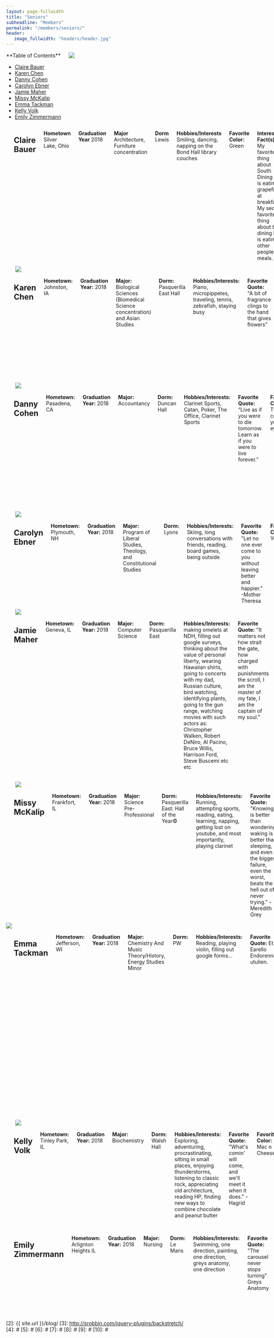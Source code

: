 ```yaml
---
layout: page-fullwidth
title: "Seniors"
subheadline: "Members"
permalink: "/members/seniors/"
header:
   image_fullwidth: "headers/header.jpg"
---
```

<div class="row">
<div class="medium-4 medium-push-8 columns" markdown="1">
<div class="panel radius" markdown="1">
**Table of Contents**

* <a href="#claire_bauer">Claire Bauer</a>
* <a href="#karen_chen">Karen Chen</a>
* <a href="#danny_cohen">Danny Cohen</a>
* <a href="#carolyn_ebner">Carolyn Ebner</a>
* <a href="#jamie_maher">Jamie Maher</a>
* <a href="#missy_mckalip">Missy McKalip</a>
* <a href="#emma_tackman">Emma Tackman</a>
* <a href="#kelly_volk">Kelly Volk</a>
* <a href="#emily_zimmermann">Emily Zimmermann</a>
</div>


<img src="{{ site.url }}/images/bios/claire.jpg">
</div>

<div class="medium-8 medium-pull-4 columns" markdown="1">
<a name="claire_bauer"></a>

## Claire Bauer

**Hometown** Silver Lake, Ohio

**Graduation Year** 2018

**Major** Architecture, Furniture concentration

**Dorm** Lewis

**Hobbies/Interests** Smiling, dancing, napping on the Bond Hall library couches

**Favorite Color:** Green

**Interesting Fact(s):** My favorite thing about South Dining Hall is eating grapefruits at breakfast. My second favorite thing about the dining hall is eating other people's meals.

**Dream Job:** Ballerina

**Favorite Place on Campus:** 2nd floor windowsill above the front door of Bond Hall

**Favorite Band Memory:** When Kat and Matt introduced themselves on their first day of band camp

</div><!-- /.medium-8.columns -->
</div>


<div class="row">
<div class="medium-4 medium-push-8 columns" markdown="1"> 
&nbsp;

<img src="{{ site.url }}/images/bios/karen.jpg">
</div><!-- /.medium-4.columns -->


<div class="medium-8 medium-pull-4 columns" markdown="1">
<a name="karen_chen"></a> 

## Karen Chen

**Hometown:** Johnston, IA

**Graduation Year:** 2018

**Major:** Biological Sciences (Biomedical Science concentration) and Asian Studies

**Dorm:** Pasquerilla East Hall

**Hobbies/Interests:** Piano, micropippetes, traveling, tennis, zebrafish, staying busy

**Favorite Quote:** "A bit of fragrance clings to the hand that gives flowers"

**Favorite Color:** Purple

**Interesting Fact(s):** My dad and I arrived on campus at Notre Dame 20 years apart on the same exact date!

**Dream Job:** Chinese Variety Show MC

**Favorite Song:** Can't Take My Eyes Off You

**Favorite Place on Campus:** That spot where you're walking across God Quad and the dome becomes perfectly centered

**Favorite Band Memory:** Pre-international tour band concert when KD proclaimed that we were going to go "commando" instead of going "rogue."



</div><!-- /.medium-8.columns -->
</div>










<div class="row">
<div class="medium-4 medium-push-8 columns" markdown="1"> 
&nbsp;

<img src="{{ site.url }}/images/bios/danny.jpg">
</div><!-- /.medium-4.columns -->
<div class="medium-8 medium-pull-4 columns" markdown="1">
<a name="danny_cohen"></a> 

## Danny Cohen

**Hometown:** Pasadena, CA

**Graduation Year:** 2018

**Major:** Accountancy

**Dorm:** Duncan Hall

**Hobbies/Interests:** Clarinet Sports, Catan, Poker, The Office, Clarinet Sports

**Favorite Quote:** “Live as if you were to die tomorrow. Learn as if you were to live forever.”

**Favorite Color:** The color of your eyes.

**Interesting Fact(s):** I have never broken a bone.

**Dream Job:** Work for Daniel Cohen.

**Favorite Song:** "Remember I Told You", "Stay", "There's Nothing Holding me Back"

**Favorite Place on Campus:** The crossroad between Morrissey, Howard, and SDH, affectionately names "The Spot". Duncan Chapel. PE 728. Ricci Band Hall. Rolfs after 10PM.

**Favorite Band Memory:** San Antonio Riverwalk. Nashville Bowl Game. 31-0 against Michigan. Every single rehearsal.



</div><!-- /.medium-8.columns -->
</div>




<div class="row">
<div class="medium-4 medium-push-8 columns" markdown="1"> 
&nbsp;

<img src="{{ site.url }}/images/bios/carolyn.jpg">
</div><!-- /.medium-4.columns -->
<div class="medium-8 medium-pull-4 columns" markdown="1">
<a name="carolyn_ebner"></a> 

## Carolyn Ebner

**Hometown:** Plymouth, NH

**Graduation Year:** 2018

**Major:** Program of Liberal Studies, Theology, and Constitutional Studies

**Dorm:** Lyons

**Hobbies/Interests:** Skiing, long conversations with friends, reading, board games, being outside 

**Favorite Quote:** "Let no one ever come to you without leaving better and happier." -Mother Theresa

**Favorite Color:** Yellow

**Interesting Fact(s):** I did ski jumping in high school

**Dream Job:** Theology professor

<!-- **Favorite Song:** The greatest of all fight songs, the Notre Dame Victory March. But seriously, this is a hard question and the answer depends on the day. --> 

**Favorite Place on Campus:** Lyons Chapel or grotto

**Favorite Band Memory:** First gameday morning march out freshman year 




</div><!-- /.medium-8.columns -->
</div>









<div class="row">
<div class="medium-4 medium-push-8 columns" markdown="1"> 
&nbsp;

<img src="{{ site.url }}/images/bios/jamie.jpg">
</div><!-- /.medium-4.columns -->
<div class="medium-8 medium-pull-4 columns" markdown="1">
<a name="jamie_maher"></a> 

## Jamie Maher

**Hometown:** Geneva, IL

**Graduation Year:** 2018

**Major:** Computer Science

**Dorm:** Pasquerilla East

**Hobbies/Interests:** making omelets at NDH, filling out google surveys, thinking about the value of personal liberty, wearing Hawaiian shirts, going to concerts with my dad, Russian culture, bird watching, identifying plants, going to the gun range, watching movies with such actors as: Christopher Walken, Robert DeNiro, Al Pacino, Bruce Willis, Harrison Ford, Steve Buscemi etc etc

**Favorite Quote:** "It matters not how strait the gate, how charged with punishments the scroll, I am the master of my fate, I am the captain of my soul."

**Favorite Color:** #169DB5

**Interesting Fact(s):** I watch The Godfather every Christmas, as per the longstanding tradition in my household

**Dream Job:** Becoming director of the CIA and knowing the truth about aliens

**Favorite Song:** ["Money for Nothing"](https://www.youtube.com/watch?v=lAD6Obi7Cag) by Dire Straits, ["Simple Man"](https://www.youtube.com/watch?v=4z3gkq_gWL4) by Lynyrd Lkynyrd, ["Dirty World"](https://www.youtube.com/watch?v=tjjn3qYhwaU) by The Traveling Wilburys, ["Layla"](https://www.youtube.com/watch?v=uSquiIVLhrQ) by Derek and The Dominos. Really anything classified as "dad rock".

**Favorite Place on Campus:** Benches in front of the dome, the courtyard inside of Hayes-Healey/Hurley, North Dining Hall

**Favorite Band Memory:** Gameday brunch!

 

</div><!-- /.medium-8.columns -->
</div>






<div class="row">
<div class="medium-4 medium-push-8 columns" markdown="1"> 
&nbsp;

<img src="{{ site.url }}/images/bios/missy.jpg">
</div><!-- /.medium-4.columns -->
<div class="medium-8 medium-pull-4 columns" markdown="1">
<a name="missy_mckalip"></a> 

## Missy McKalip

**Hometown:** Frankfort, IL

**Graduation Year:** 2018

**Major:** Science Pre-Professional

**Dorm:** Pasquerilla East: Hall of the Year©

**Hobbies/Interests:**  Running, attempting sports, reading, eating, learning, napping, getting lost on youtube, and most importantly, playing clarinet

**Favorite Quote:** "Knowing is better than wondering, waking is better than sleeping, and even the biggest failure, even the worst, beats the hell out of never trying." -Meredith Grey 

**Favorite Color:** Blue

**Interesting Fact(s):** I have run two marathons and a handful of half marathons. 

**Dream Job:** After graduation, I plan to attend medical school and become a surgeon. Also, I really want to get a puppy. 

**Favorite Place on Campus:** The grotto late at night and the swing in front of Sorin






</div><!-- /.medium-8.columns -->
</div>



<div class="row">
<div class="medium-4 medium-push-8 columns" markdown="1"> 
<img src="{{ site.url }}/images/bios/emma.jpeg">
</div><!-- /.medium-4.columns -->
<div class="medium-8 medium-pull-4 columns" markdown="1">
<a name="emma_tackman"></a> 

## Emma Tackman

**Hometown:** Jefferson, WI

**Graduation Year:** 2018

**Major:** Chemistry And Music Theory/History, Energy Studies Minor

**Dorm:** PW

**Hobbies/Interests:** Reading, playing violin, filling out google forms...

**Favorite Quote:** Et Earello Endorenna utulien.

**Favorite Color:** Navy

**Interesting Fact(s):** I was found in a cardboard box in China somewhere when I was 3 days old.

**Dream Job:** Work in a semi-chemistry related field out of college, get promoted to middle management and then lag in my professional career progression, possibly get shunted between departments before a quiet and possibly dull retirement in the countryside of New Hampshire with my 2 cats

<!-- **Dream Job:**

**Favorite Song:**

**Favorite Place on Campus:**

**Favorite Band Memory:** -->


</div><!-- /.medium-8.columns -->
</div>





<div class="row">
<div class="medium-4 medium-push-8 columns" markdown="1"> 
&nbsp;

<img src="{{ site.url }}/images/bios/kelly.jpg">
</div><!-- /.medium-4.columns -->
<div class="medium-8 medium-pull-4 columns" markdown="1">
<a name="kelly_volk"></a> 

## Kelly Volk

**Hometown:** Tinley Park, IL

**Graduation Year:** 2018

**Major:** Biochemistry

**Dorm:** Walsh Hall

**Hobbies/Interests:** Exploring, adventuring, procrastinating, sitting in small places, enjoying thunderstorms, listening to classic rock, appreciating old architecture, reading HP, finding new ways to combine chocolate and peanut butter

**Favorite Quote:** "What's comin' will come, and we'll meet it when it does." -Hagrid

**Favorite Color:** Mac n Cheese

**Interesting Fact(s):** I once killed a cactus

**Dream Job:** NASA Climate Scientist, Broadway techie on the side

**Favorite Song:** "Magic" -Pilot, "Go All the Way" -The Raspberries, "Sweet Talking Woman" -ELO, "I Want You Back" -The Jackson 5 

**Favorite Place on Campus:** Lafun circa 2015

**Favorite Band Memory:** The Florida State trip freshman year. Never have I been so invested in the outcome of a game, nor as disappointed by it.


</div><!-- /.medium-8.columns -->
</div>





<div class="row">
<div class="medium-4 medium-push-8 columns" markdown="1"> 
</div><!-- /.medium-4.columns -->
<div class="medium-8 medium-pull-4 columns" markdown="1">
<a name="emily_zimmermann"></a> 

## Emily Zimmermann

**Hometown:** Arlignton Heights IL

**Graduation Year:** 2018

**Major:** Nursing

**Dorm:** Le Mans

**Hobbies/Interests:** Swimming, one direction, painting, one direction, greys anatomy, one direction

**Favorite Quote:** "The carousel never stops turning"  Greys Anatomy 

**Favorite Color:** Sunrise and Sunset

<!-- **Interesting Fact(s):** i can swallow the goldfish snacks whole -->

**Dream Job:** Neonatal Nurse

**Favorite Song:** Who Do You Love - Marianas Trench 

**Favorite Place on Campus:** The Le Mans Tunnel

**Favorite Band Memory:** Going swimming in the hotel pool in Indy freshmen year in our clothes






</div><!-- /.medium-8.columns -->
</div><!-- /.row -->

 [1]: http://kramdown.gettalong.org/converter/html.html#toc
 [2]: {{ site.url }}/blog/
 [3]: http://srobbin.com/jquery-plugins/backstretch/
 [4]: #
 [5]: #
 [6]: #
 [7]: #
 [8]: #
 [9]: #
 [10]: #
